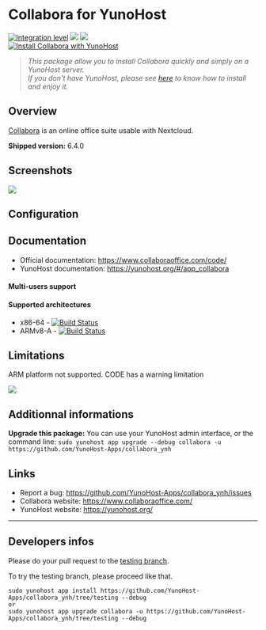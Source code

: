 # Collabora for YunoHost

[![Integration level](https://dash.yunohost.org/integration/collabora.svg)](https://dash.yunohost.org/appci/app/collabora) ![](https://ci-apps.yunohost.org/ci/badges/collabora.status.svg) ![](https://ci-apps.yunohost.org/ci/badges/collabora.maintain.svg)  
[![Install Collabora with YunoHost](https://install-app.yunohost.org/install-with-yunohost.svg)](https://install-app.yunohost.org/?app=collabora)

> *This package allow you to install Collabora quickly and simply on a YunoHost server.  
If you don't have YunoHost, please see [here](https://yunohost.org/#/install) to know how to install and enjoy it.*

## Overview

[Collabora](https://www.collaboraoffice.com/code/) is an online office suite usable with Nextcloud.

**Shipped version:** 6.4.0

## Screenshots

![](https://www.collaboraoffice.com/wp-content/uploads/2019/07/Collabora_Online_-_versions_integration.png)

## Configuration

## Documentation

 * Official documentation: https://www.collaboraoffice.com/code/
 * YunoHost documentation: https://yunohost.org/#/app_collabora

#### Multi-users support

#### Supported architectures

* x86-64 - [![Build Status](https://ci-apps.yunohost.org/ci/logs/collabora%20%28Apps%29.svg)](https://ci-apps.yunohost.org/ci/apps/collabora/)
* ARMv8-A - [![Build Status](https://ci-apps-arm.yunohost.org/ci/logs/collabora%20%28Apps%29.svg)](https://ci-apps-arm.yunohost.org/ci/apps/collabora/)

## Limitations

ARM platform not supported.
CODE has a warning limitation

![](https://www.libreoffice.org/assets/Uploads/LibreOffice-Online-limit.png)

## Additionnal informations

**Upgrade this package:** 
You can use your YunoHost admin interface, or the command line: `sudo yunohost app upgrade --debug collabora -u https://github.com/YunoHost-Apps/collabora_ynh`


## Links

 * Report a bug: https://github.com/YunoHost-Apps/collabora_ynh/issues
 * Collabora website: https://www.collaboraoffice.com/
 * YunoHost website: https://yunohost.org/

---

## Developers infos

Please do your pull request to the [testing branch](https://github.com/YunoHost-Apps/collabora_ynh/tree/testing).

To try the testing branch, please proceed like that.
```
sudo yunohost app install https://github.com/YunoHost-Apps/collabora_ynh/tree/testing --debug
or
sudo yunohost app upgrade collabora -u https://github.com/YunoHost-Apps/collabora_ynh/tree/testing --debug
```
